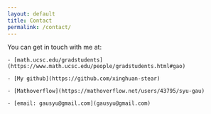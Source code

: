 ```yaml
---
layout: default
title: Contact
permalink: /contact/
---
```


You can get in touch with me at:

	- [math.ucsc.edu/gradstudents](https://www.math.ucsc.edu/people/gradstudents.html#gao)
  
	- [My github](https://github.com/xinghuan-stear)
  
	- [Mathoverflow](https://mathoverflow.net/users/43795/syu-gau)
  
	- [email: gausyu@gmail.com](gausyu@gmail.com)
